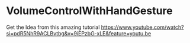 # VolumeControlWithHandGesture
Get the Idea from this amazing tutorial
https://www.youtube.com/watch?si=pdR5NhR9ACLBvtbg&v=9iEPzbG-xLE&feature=youtu.be
